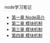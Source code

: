 node学习笔记

* [第一章 Node简介](https://github.com/xszi/node-note/blob/master/chapter01.md)
* [第二章 模块机制](https://github.com/xszi/node-note/blob/master/chapter02.md)
* [第三章 模块机制](https://github.com/xszi/node-note/blob/master/chapter03.md)
* [第四章 模块机制](https://github.com/xszi/node-note/blob/master/chapter04.md)
